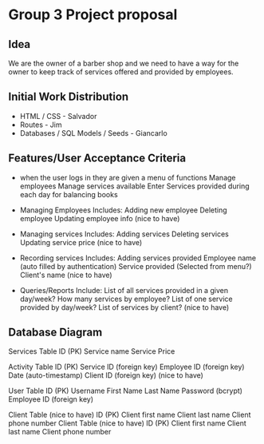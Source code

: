 # Group 3 Project proposal

## Idea
We are the owner of a barber shop and we need to have a way for the owner to keep track of services offered and provided by employees.  


## Initial Work Distribution
- HTML / CSS - Salvador
- Routes - Jim
- Databases / SQL Models / Seeds - Giancarlo 


## Features/User Acceptance Criteria

* when the user logs in they are given a menu of functions
    Manage employees
    Manage services available
    Enter Services provided during each day for balancing books

* Managing Employees
    Includes: 
        Adding new employee
        Deleting employee
        Updating employee info (nice to have)

* Managing services
    Includes:
        Adding services
        Deleting services
        Updating service price (nice to have)

*  Recording services
    Includes:
        Adding services provided
            Employee name (auto filled by authentication)
            Service provided (Selected from menu?)
            Client's name (nice to have)
            

* Queries/Reports
    Include:
        List of all services provided in a given day/week?
        How many services by employee?
        List of one service provided by day/week?
        List of services by client? (nice to have)




## Database Diagram

Services Table
    ID (PK)
    Service name
    Service Price

Activity Table
    ID (PK)
    Service ID (foreign key)
    Employee ID (foreign key)
    Date (auto-timestamp)
    Client ID (foreign key) (nice to have)

User Table
    ID (PK)
    Username
    First Name
    Last Name
    Password (bcrypt)
    Employee ID (foreign key)

Client Table (nice to have)
    ID (PK)
    Client first name
    Client last name
    Client phone number
    Client Table (nice to have)
    ID (PK)
    Client first name
    Client last name
    Client phone number
